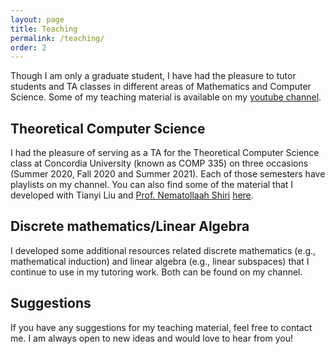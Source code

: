 ```yaml
---
layout: page
title: Teaching
permalink: /teaching/
order: 2
---
```


Though I am only a graduate student, I have had the pleasure to tutor students and TA classes in different areas of Mathematics and Computer Science. Some of my teaching material is available on my [youtube channel](https://www.youtube.com/user/cesarespinoso/playlists).

## Theoretical Computer Science
I had the pleasure of serving as a TA for the Theoretical Computer Science class at Concordia University (known as COMP 335) on three occasions (Summer 2020, Fall 2020 and Summer 2021). Each of those semesters have playlists on my channel. You can also find some of the material that I developed with Tianyi Liu and [Prof. Nematollaah Shiri](https://users.encs.concordia.ca/~shiri/) [here](https://drive.google.com/drive/folders/1JDx-N63TB6Ey59NOw2VOIpV4azLk9fo2?usp=sharing).

## Discrete mathematics/Linear Algebra
I developed some additional resources related discrete mathematics (e.g., mathematical induction) and linear algebra (e.g., linear subspaces) that I continue to use in my tutoring work. Both can be found on my channel.

## Suggestions
If you have any suggestions for my teaching material, feel free to contact me. I am always open to new ideas and would love to hear from you!
